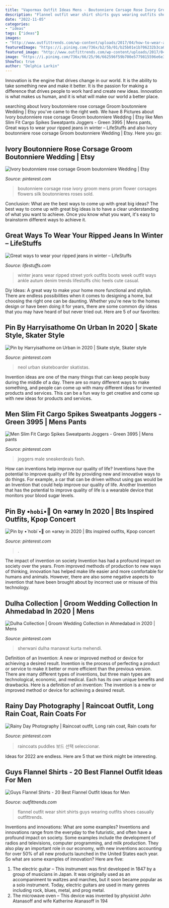 ```yaml
---
title: "Vapormax Outfit Ideas Mens - Boutonniere Corsage Rose Ivory Groom Mens Prom Flower Corsages Flowers Silk Boutonnieres Roses Sold"
description: "Flannel outfit wear shirt shirts guys wearing outfits shoes casually outfittrends"
date: "2022-11-05"
categories:
- "ideas"
tags: ["ideas"]
images:
- "http://www.outfittrends.com/wp-content/uploads/2017/04/how-to-wear-a-flannel-shirt-casually.jpg"
featuredImage: "https://i.pinimg.com/736x/b2/5b/01/b25b01e1b706232b3ca07551604ec898.jpg"
featured_image: "http://www.outfittrends.com/wp-content/uploads/2017/04/how-to-wear-a-flannel-shirt-casually.jpg"
image: "https://i.pinimg.com/736x/66/25/96/662596f59b700e5779815596e6e350c5.jpg"
ShowToc: true
author: "Delphia Larkin"
---
```



Innovation is the engine that drives change in our world. It is the ability to take something new and make it better. It is the passion for making a difference that drives people to work hard and create new ideas. Innovation is what makes us human, and it is what will make our world a better place.

	

		
searching about Ivory boutonniere rose corsage Groom boutonniere Wedding | Etsy you've came to the right web. We have 8 Pictures about Ivory boutonniere rose corsage Groom boutonniere Wedding | Etsy like Men Slim Fit Cargo Spikes Sweatpants Joggers - Green 3995 | Mens pants, Great ways to wear your ripped jeans in winter – LifeStuffs and also Ivory boutonniere rose corsage Groom boutonniere Wedding | Etsy. Here you go:
		
    
## Ivory Boutonniere Rose Corsage Groom Boutonniere Wedding | Etsy

<img loading=lazy src="https://i.pinimg.com/736x/0c/4c/78/0c4c785ad3043b352e8951d26bc8a03c.jpg" onerror="this.onerror=null;this.src='https://tse4.mm.bing.net/th?id=OIP.7rOKKeVqFwqZBg0Rh963PQHaKN&amp;pid=15.1';" alt="Ivory boutonniere rose corsage Groom boutonniere Wedding | Etsy">

_Source: pinterest.com_

>boutonniere corsage rose ivory groom mens prom flower corsages flowers silk boutonnieres roses sold. 

	

Conclusion: What are the best ways to come up with great big ideas?
The best way to come up with great big ideas is to have a clear understanding of what you want to achieve. Once you know what you want, it's easy to brainstorm different ways to achieve it.

    
## Great Ways To Wear Your Ripped Jeans In Winter – LifeStuffs

<img loading=lazy src="http://lifestuffs.com/wp-content/uploads/2014/12/new-york-fashion-week-autum-winter-2014-street-style-trends-ripped-jeans-03.jpg" onerror="this.onerror=null;this.src='https://tse3.mm.bing.net/th?id=OIP.2CBWR4f1XADDMHttmeiragHaLH&amp;pid=15.1';" alt="Great ways to wear your ripped jeans in winter – LifeStuffs">

_Source: lifestuffs.com_

>winter jeans wear ripped street york outfits boots week outfit ways ankle autum denim trends lifestuffs chic heels cute casual. 

	

Diy Ideas: A great way to make your home more functional and stylish. There are endless possibilities when it comes to designing a home, but choosing the right one can be daunting. Whether you're new to the homes design or have been doing it for years, there are some common diy ideas that you may have heard of but never tried out. Here are 5 of our favorites: 

    
## Pin By Harryisathome On Urban In 2020 | Skate Style, Skater Style

<img loading=lazy src="https://i.pinimg.com/736x/e9/1e/4a/e91e4a351b0fbd47f4b1c734bf01caae.jpg" onerror="this.onerror=null;this.src='https://tse4.mm.bing.net/th?id=OIP.pXHBIMkSiJXzVtNPO8tU5wHaLq&amp;pid=15.1';" alt="Pin by Harryisathome on Urban in 2020 | Skate style, Skater style">

_Source: pinterest.com_

>neol urban skateboarder skatistas. 

	

Invention ideas are one of the many things that can keep people busy during the middle of a day. There are so many different ways to make something, and people can come up with many different ideas for invented products and services. This can be a fun way to get creative and come up with new ideas for products and services.

    
## Men Slim Fit Cargo Spikes Sweatpants Joggers - Green 3995 | Mens Pants

<img loading=lazy src="https://i.pinimg.com/736x/b2/5b/01/b25b01e1b706232b3ca07551604ec898.jpg" onerror="this.onerror=null;this.src='https://tse1.mm.bing.net/th?id=OIP.DDoHSLP7b0MSvzyzty9MQwHaJ3&amp;pid=15.1';" alt="Men Slim Fit Cargo Spikes Sweatpants Joggers - Green 3995 | Mens pants">

_Source: pinterest.com_

>joggers male sneakerdeals fash. 

	

How can inventions help improve our quality of life?
Inventions have the potential to improve quality of life by providing new and innovative ways to do things. For example, a car that can be driven without using gas would be an Invention that could help improve our quality of life. Another Invention that has the potential to improve quality of life is a wearable device that monitors your blood sugar levels.

    
## Pin By •`hobi`•🌻 On ⋄arмy In 2020 | Bts Inspired Outfits, Kpop Concert

<img loading=lazy src="https://i.pinimg.com/736x/af/9d/c4/af9dc4aa54b4334c688ae24986647d04.jpg" onerror="this.onerror=null;this.src='https://tse4.mm.bing.net/th?id=OIP.9mkjdUiy0Xr2-MThlzmdTQHaJ3&amp;pid=15.1';" alt="Pin by •`hobi`•🌻 on ⋄arмy in 2020 | Bts inspired outfits, Kpop concert">

_Source: pinterest.com_

>. 

	

The impact of invention on society
Invention has had a profound impact on society over the years. From improved methods of production to new ways of thinking, innovation has helped make life easier and more comfortable for humans and animals. However, there are also some negative aspects to invention that have been brought about by incorrect use or misuse of this technology.

    
## Dulha Collection | Groom Wedding Collection In Ahmedabad In 2020 | Mens

<img loading=lazy src="https://i.pinimg.com/736x/d2/a9/00/d2a90044d549c17ce4a9c2f3f8483459.jpg" onerror="this.onerror=null;this.src='https://tse2.mm.bing.net/th?id=OIP.oT3FlZKBoVn3t1TzUkG6TwHaLH&amp;pid=15.1';" alt="Dulha Collection | Groom Wedding Collection in Ahmedabad in 2020 | Mens">

_Source: pinterest.com_

>sherwani dulha manawat kurta mehendi. 

	

Definition of an Invention: A new or improved method or device for achieving a desired result.
Invention is the process of perfecting a product or service to make it better or more efficient than the previous version. There are many different types of inventions, but three main types are technological, economic, and medical. Each has its own unique benefits and drawbacks. Here is a definition of an invention: 
The invention is a new or improved method or device for achieving a desired result.

    
## Rainy Day Photography | Raincoat Outfit, Long Rain Coat, Rain Coats For

<img loading=lazy src="https://i.pinimg.com/736x/66/25/96/662596f59b700e5779815596e6e350c5.jpg" onerror="this.onerror=null;this.src='https://tse2.mm.bing.net/th?id=OIP.D3wKp4yaHMac4aBMAgEgHgHaLH&amp;pid=15.1';" alt="Rainy Day Photography | Raincoat outfit, Long rain coat, Rain coats for">

_Source: pinterest.com_

>raincoats puddles 보드 선택 seleccionar. 

	

Ideas for 2022 are endless. Here are 5 that we think might be interesting. 

    
## Guys Flannel Shirts - 20 Best Flannel Outfit Ideas For Men

<img loading=lazy src="http://www.outfittrends.com/wp-content/uploads/2017/04/how-to-wear-a-flannel-shirt-casually.jpg" onerror="this.onerror=null;this.src='https://tse4.mm.bing.net/th?id=OIP.i1-pwraXmOeSaYjbrlC4GwHaKT&amp;pid=15.1';" alt="Guys Flannel Shirts - 20 Best Flannel Outfit Ideas for Men">

_Source: outfittrends.com_

>flannel outfit wear shirt shirts guys wearing outfits shoes casually outfittrends. 

	

Inventions and innovations: What are some examples?
Inventions and innovations range from the everyday to the futuristic, and often have a profound impact on society. Some examples include the development of radios and televisions, computer programming, and milk production. They also play an important role in our economy, with new inventions accounting for over 50% of all new products launched in the United States each year. So what are some examples of innovation? Here are five: 
1) The electric guitar – This instrument was first developed in 1847 by a group of musicians in Japan. It was originally used as an accompaniment to waltzes and marches, but it soon became popular as a solo instrument. Today, electric guitars are used in many genres including rock, blues, metal, and prog metal. 
2) The microwave oven – This device was invented by physicist John Atanasoff and wife Katherine Atanasoff in 194
